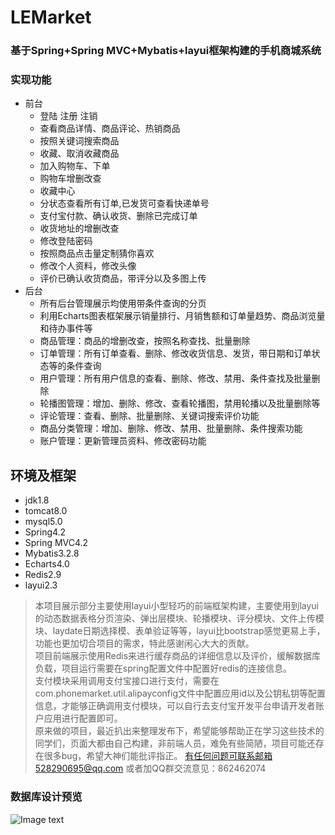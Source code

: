 # LEMarket
### 基于Spring+Spring MVC+Mybatis+layui框架构建的手机商城系统
### 实现功能
* 前台
  * 登陆 注册 注销
  * 查看商品详情、商品评论、热销商品
  * 按照关键词搜索商品
  * 收藏、取消收藏商品
  * 加入购物车、下单
  * 购物车增删改查
  * 收藏中心
  * 分状态查看所有订单,已发货可查看快递单号
  * 支付宝付款、确认收货、删除已完成订单
  * 收货地址的增删改查
  * 修改登陆密码
  * 按照商品点击量定制猜你喜欢
  * 修改个人资料，修改头像
  * 评价已确认收货商品，带评分以及多图上传
* 后台
  * 所有后台管理展示均使用带条件查询的分页
  * 利用Echarts图表框架展示销量排行、月销售额和订单量趋势、商品浏览量和待办事件等
  * 商品管理：商品的增删改查，按照名称查找、批量删除
  * 订单管理：所有订单查看、删除、修改收货信息、发货，带日期和订单状态等的条件查询
  * 用户管理：所有用户信息的查看、删除、修改、禁用、条件查找及批量删除
  * 轮播图管理：增加、删除、修改、查看轮播图，禁用轮播以及批量删除等
  * 评论管理：查看、删除、批量删除、关键词搜索评价功能
  * 商品分类管理：增加、删除、修改、禁用、批量删除、条件搜索功能
  * 账户管理：更新管理员资料、修改密码功能
## 环境及框架
  * jdk1.8
  * tomcat8.0
  * mysql5.0
  * Spring4.2
  * Spring MVC4.2
  * Mybatis3.2.8
  * Echarts4.0
  * Redis2.9
  * layui2.3 <br/>
>本项目展示部分主要使用layui小型轻巧的前端框架构建，主要使用到layui的动态数据表格分页渲染、弹出层模块、轮播模块、评分模块、文件上传模块、laydate日期选择模、表单验证等等，layui比bootstrap感觉更易上手，功能也更加切合项目的需求，特此感谢闲心大大的贡献。<br/>
>项目前端展示使用Redis来进行缓存商品的详细信息以及评价，缓解数据库负载，项目运行需要在spring配置文件中配置好redis的连接信息。<br/>
>支付模块采用调用支付宝接口进行支付，需要在com.phonemarket.util.alipayconfig文件中配置应用id以及公钥私钥等配置信息，才能够正确调用支付模块，可以自行去支付宝开发平台申请开发者账户应用进行配置即可。<br/>
>原来做的项目，最近扒出来整理发布下，希望能够帮助正在学习这些技术的同学们，页面大都由自己构建，非前端人员，难免有些简陋，项目可能还存在很多bug，希望大神们能批评指正。
>有任何问题可联系邮箱528290695@qq.com 或者加QQ群交流意见：862462074

### 数据库设计预览
![Image text](https://github.com/wonderyuan/Image-Storage/blob/master/sql.png)
